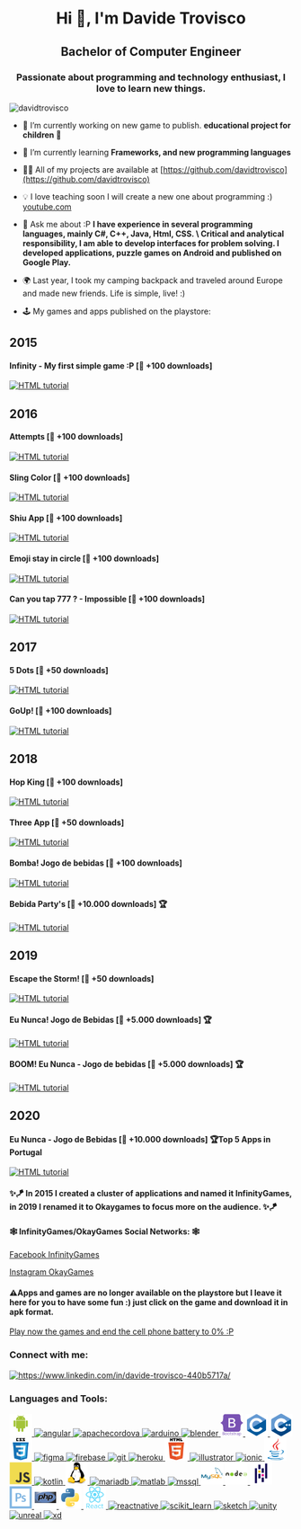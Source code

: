 # <h1 align="center">Hi 👋, I'm Davide Trovisco</h1>
<h2 align="center">Bachelor of Computer Engineer <h3 align="center">Passionate about programming and technology enthusiast, I love to learn new things.</h3></h2>

<p align="left"> <img src="https://komarev.com/ghpvc/?username=davidtrovisco&label=Profile%20views&color=0e75b6&style=flat" alt="davidtrovisco" /> </p>

- 🔭 I’m currently working on new game to publish. **educational project for children 🧒**

- 🌱 I’m currently learning **Frameworks, and new programming languages**

- 👨‍💻 All of my projects are available at [https://github.com/davidtrovisco](https://github.com/davidtrovisco)

- 💡 I love teaching soon I will create a new one about programming :) [youtube.com](youtube.com)

- 💬 Ask me about :P **I have experience in several programming languages, mainly C#, C++, Java, Html, CSS. \ Critical and analytical responsibility, I am able to develop interfaces for problem solving. I developed applications, puzzle games on Android and published on Google Play.**

- 🌍 Last year, I took my camping backpack and traveled around Europe and made new friends. Life is simple, live! :)

- 🕹️ My games and apps published on the playstore:
<h2> 2015 </h2>
<h4> Infinity - My first simple game :P [🎲 +100 downloads]</h4>
<a href="default.asp">
<img src="https://user-images.githubusercontent.com/16602530/188018245-bda42f20-6cbd-4f3a-b27e-82204469936a.png" alt="HTML tutorial" style="width:42px;height:42px;"></a>

<h2> 2016 </h2>
<h4> Attempts [🎲 +100 downloads]</h4>
<a href="default.asp">
<img src="https://lh3.googleusercontent.com/--8E-siV0Lq11A4Me0I3nA4UkSSo2KB0_ivUvRfUKZeU26kpxGgYX539s1kYJgfJ6Q=s75-rw" alt="HTML tutorial" style="width:42px;height:42px;"></a>

<h4> Sling Color [🎲 +100 downloads]</h4>
<a href="default.asp">
<img src="https://lh3.googleusercontent.com/dWJPzzG8GNlDnPaQeq4bKQcq6hUPRiKFVo0jL6Tw162L6nKvdgjE2b-Xj4NM38iN13E=s75-rw" alt="HTML tutorial" style="width:42px;height:42px;"></a>

<h4> Shiu App [🎲 +100 downloads]</h4>
<a href="default.asp">
<img src="https://lh3.googleusercontent.com/QcVVWUzBms2UnjRYjRQgEZAkp-1is6_o0OceI6Qp8je4Z-qpJ3yqM1eGiLPwIU4vS8n4=s75-rw" alt="HTML tutorial" style="width:42px;height:42px;"></a>

<h4> Emoji stay in circle [🎲 +100 downloads]</h4>
<a href="default.asp">
<img src="https://lh3.googleusercontent.com/XCzTW6zxVK8xhDTv3qn3zWqCB4i-oxRZYhfqzfHeEv1ymg2Ak2kLRfPSYKQ4xbwghrI=s75-rw" alt="HTML tutorial" style="width:42px;height:42px;"></a>

<h4> Can you tap 777 ? - Impossible [🎲 +100 downloads]</h4>
<a href="default.asp">
<img src="https://lh3.googleusercontent.com/QPB4i9TXXhpPs-yfX5YfWhUfZP6y9mKXj-HGrjGeAtMDl9xAh1jVCmrbvpvUHJ8zag=s75-rw" alt="HTML tutorial" style="width:42px;height:42px;"></a>

<h2> 2017 </h2>
<h4> 5 Dots [🎲 +50 downloads]</h4>
<a href="default.asp">
<img src="https://lh3.googleusercontent.com/4uPJeajOCeQqbBl7TUdMmvjwnFG--Ii2kZbImVjtCs79hB-4r2eoabpBHhRyVY8ZgskK=s75-rw" alt="HTML tutorial" style="width:42px;height:42px;"></a>

<h4> GoUp! [🎲 +100 downloads]</h4>
<a href="default.asp">
<img src="https://lh3.googleusercontent.com/uAsOqOwCpL6CuSmcVmYwVFhhhRIGw-eg_ta18oTn4_Bsv00q-SF9Lvx_F61pnB0U_A=s75-rw" alt="HTML tutorial" style="width:42px;height:42px;"></a>


<h2> 2018 </h2>
<h4> Hop King [🎲 +100 downloads]</h4>
<a href="default.asp">
<img src="https://lh3.googleusercontent.com/w1X27s_A1ai1V0q6wL4c0JzJt1cwqKueJnTU7u6pU3w4iYB3CcuWN7A1vJ4m3tqQcA=s75-rw" alt="HTML tutorial" style="width:42px;height:42px;"></a>

<h4> Three App [🎲 +50 downloads]</h4>
<a href="default.asp">
<img src="https://lh3.googleusercontent.com/cjj-zo7s0iGIhz0I2xpHqs3Vfm8M0dn7zdk-qQK6xSPFKgry8aHPzFNqldyAYTzAwQ=s75-rw" alt="HTML tutorial" style="width:42px;height:42px;"></a>

<h4> Bomba! Jogo de bebidas [🎲 +100 downloads]</h4>
<a href="default.asp">
<img src="https://lh3.googleusercontent.com/MfsXcPCYWD04JSHzlfvfws60CoFfgu-jfuDcKcvfx4mX8oppuGqVrezZyQ6fIe_YeLUJ=s75-rw" alt="HTML tutorial" style="width:42px;height:42px;"></a>

<h4> Bebida Party's [🎲 +10.000 downloads] 🏆</h4>
<a href="default.asp">
<img src="https://lh3.googleusercontent.com/H-b3Yvqai-_FGrP-Bnb4kA86pdXL82MqZqERsp7rrEZQUGNKo3YXaKwbwOqJnBZ6hTM=s75-rw" alt="HTML tutorial" style="width:42px;height:42px;"></a>

<h2> 2019 </h2>
<h4> Escape the Storm! [🎲 +50 downloads]</h4>
<a href="default.asp">
<img src="https://lh3.googleusercontent.com/E7A4CE3RERxYCB8XWRCfp_lijQRpUDRXQJUWFlGzy_oEX9bRSnDF-3io0Xovmjlpskxg=s75-rw" alt="HTML tutorial" style="width:42px;height:42px;"></a>

<h4> Eu Nunca! Jogo de Bebidas [🎲 +5.000 downloads] 🏆</h4>
<a href="default.asp">
<img src="https://lh3.googleusercontent.com/lmzFyFOl52Q6M-Rt8srAZuw38JYgg2L4_3h5mcM-RncJhqenlQUK0Nyq8GundNreA68=s75-rw" alt="HTML tutorial" style="width:42px;height:42px;"></a>

<h4> BOOM! Eu Nunca - Jogo de bebidas [🎲 +5.000 downloads] 🏆</h4>
<a href="default.asp">
<img src="https://lh3.googleusercontent.com/B9wCTpaLNtEANT35tLKmLoJ71q92V8OdUF76eDMHJTOYvdZbjto7SAR9F8h-X2m0u4Mk=s75-rw" alt="HTML tutorial" style="width:42px;height:42px;"></a>

<h2> 2020 </h2>
<h4> Eu Nunca - Jogo de Bebidas [🎲 +10.000 downloads] 🏆Top 5 Apps in Portugal</h4>
<a href="default.asp">
<img src="https://lh3.googleusercontent.com/3Hs1OfrKmkjtJnmSlb5qqOHkEu96Rytg_bMoCe-sFSHgBVO-V4vStN6IbKynplbOQw=s75-rw" alt="HTML tutorial" style="width:42px;height:42px;"></a>



<h4>✨🪁 In 2015 I created a cluster of applications and named it InfinityGames, in 2019 I renamed it to Okaygames to focus more on the audience. ✨🪁</h4>
<h4> 🕸️ InfinityGames/OkayGames Social Networks: 🕸️ </h4>
<p><a href="https://www.facebook.com/infinitypuzzlegame">Facebook InfinityGames</a></p>
<p><a href="https://www.instagram.com/okaygamesoficial/">Instagram OkayGames</a></p>
<h4> ⚠️Apps and games are no longer available on the playstore but I leave it here for you to have some fun :)
just click on the game and download it in apk format. </h4>
<p><a href="https://apkcombo.com/pt/developer/Infinity%20Games%20Inc./">Play now the games and end the cell phone battery to 0% :P</a></p>

<h3 align="left">Connect with me:</h3>
<p align="left">
<a href="https://www.linkedin.com/in/davide-trovisco-440b5717a/" target="blank"><img align="center" src="https://raw.githubusercontent.com/rahuldkjain/github-profile-readme-generator/master/src/images/icons/Social/linked-in-alt.svg" alt="https://www.linkedin.com/in/davide-trovisco-440b5717a/" height="30" width="40" /></a>
</p>


<h3 align="left">Languages and Tools:</h3>
<p align="left"> <a href="https://developer.android.com" target="_blank" rel="noreferrer"> <img src="https://raw.githubusercontent.com/devicons/devicon/master/icons/android/android-original-wordmark.svg" alt="android" width="40" height="40"/> </a> <a href="https://angular.io" target="_blank" rel="noreferrer"> <img src="https://angular.io/assets/images/logos/angular/angular.svg" alt="angular" width="40" height="40"/> </a> <a href="https://cordova.apache.org/" target="_blank" rel="noreferrer"> <img src="https://www.vectorlogo.zone/logos/apache_cordova/apache_cordova-icon.svg" alt="apachecordova" width="40" height="40"/> </a> <a href="https://www.arduino.cc/" target="_blank" rel="noreferrer"> <img src="https://cdn.worldvectorlogo.com/logos/arduino-1.svg" alt="arduino" width="40" height="40"/> </a> <a href="https://www.blender.org/" target="_blank" rel="noreferrer"> <img src="https://download.blender.org/branding/community/blender_community_badge_white.svg" alt="blender" width="40" height="40"/> </a> <a href="https://getbootstrap.com" target="_blank" rel="noreferrer"> <img src="https://raw.githubusercontent.com/devicons/devicon/master/icons/bootstrap/bootstrap-plain-wordmark.svg" alt="bootstrap" width="40" height="40"/> </a> <a href="https://www.cprogramming.com/" target="_blank" rel="noreferrer"> <img src="https://raw.githubusercontent.com/devicons/devicon/master/icons/c/c-original.svg" alt="c" width="40" height="40"/> </a> <a href="https://www.w3schools.com/cpp/" target="_blank" rel="noreferrer"> <img src="https://raw.githubusercontent.com/devicons/devicon/master/icons/cplusplus/cplusplus-original.svg" alt="cplusplus" width="40" height="40"/> </a> <a href="https://www.w3schools.com/css/" target="_blank" rel="noreferrer"> <img src="https://raw.githubusercontent.com/devicons/devicon/master/icons/css3/css3-original-wordmark.svg" alt="css3" width="40" height="40"/> </a> <a href="https://www.figma.com/" target="_blank" rel="noreferrer"> <img src="https://www.vectorlogo.zone/logos/figma/figma-icon.svg" alt="figma" width="40" height="40"/> </a> <a href="https://firebase.google.com/" target="_blank" rel="noreferrer"> <img src="https://www.vectorlogo.zone/logos/firebase/firebase-icon.svg" alt="firebase" width="40" height="40"/> </a> <a href="https://git-scm.com/" target="_blank" rel="noreferrer"> <img src="https://www.vectorlogo.zone/logos/git-scm/git-scm-icon.svg" alt="git" width="40" height="40"/> </a> <a href="https://heroku.com" target="_blank" rel="noreferrer"> <img src="https://www.vectorlogo.zone/logos/heroku/heroku-icon.svg" alt="heroku" width="40" height="40"/> </a> <a href="https://www.w3.org/html/" target="_blank" rel="noreferrer"> <img src="https://raw.githubusercontent.com/devicons/devicon/master/icons/html5/html5-original-wordmark.svg" alt="html5" width="40" height="40"/> </a> <a href="https://www.adobe.com/in/products/illustrator.html" target="_blank" rel="noreferrer"> <img src="https://www.vectorlogo.zone/logos/adobe_illustrator/adobe_illustrator-icon.svg" alt="illustrator" width="40" height="40"/> </a> <a href="https://ionicframework.com" target="_blank" rel="noreferrer"> <img src="https://upload.wikimedia.org/wikipedia/commons/d/d1/Ionic_Logo.svg" alt="ionic" width="40" height="40"/> </a> <a href="https://www.java.com" target="_blank" rel="noreferrer"> <img src="https://raw.githubusercontent.com/devicons/devicon/master/icons/java/java-original.svg" alt="java" width="40" height="40"/> </a> <a href="https://developer.mozilla.org/en-US/docs/Web/JavaScript" target="_blank" rel="noreferrer"> <img src="https://raw.githubusercontent.com/devicons/devicon/master/icons/javascript/javascript-original.svg" alt="javascript" width="40" height="40"/> </a> <a href="https://kotlinlang.org" target="_blank" rel="noreferrer"> <img src="https://www.vectorlogo.zone/logos/kotlinlang/kotlinlang-icon.svg" alt="kotlin" width="40" height="40"/> </a> <a href="https://www.linux.org/" target="_blank" rel="noreferrer"> <img src="https://raw.githubusercontent.com/devicons/devicon/master/icons/linux/linux-original.svg" alt="linux" width="40" height="40"/> </a> <a href="https://mariadb.org/" target="_blank" rel="noreferrer"> <img src="https://www.vectorlogo.zone/logos/mariadb/mariadb-icon.svg" alt="mariadb" width="40" height="40"/> </a> <a href="https://www.mathworks.com/" target="_blank" rel="noreferrer"> <img src="https://upload.wikimedia.org/wikipedia/commons/2/21/Matlab_Logo.png" alt="matlab" width="40" height="40"/> </a> <a href="https://www.microsoft.com/en-us/sql-server" target="_blank" rel="noreferrer"> <img src="https://www.svgrepo.com/show/303229/microsoft-sql-server-logo.svg" alt="mssql" width="40" height="40"/> </a> <a href="https://www.mysql.com/" target="_blank" rel="noreferrer"> <img src="https://raw.githubusercontent.com/devicons/devicon/master/icons/mysql/mysql-original-wordmark.svg" alt="mysql" width="40" height="40"/> </a> <a href="https://nodejs.org" target="_blank" rel="noreferrer"> <img src="https://raw.githubusercontent.com/devicons/devicon/master/icons/nodejs/nodejs-original-wordmark.svg" alt="nodejs" width="40" height="40"/> </a> <a href="https://pandas.pydata.org/" target="_blank" rel="noreferrer"> <img src="https://raw.githubusercontent.com/devicons/devicon/2ae2a900d2f041da66e950e4d48052658d850630/icons/pandas/pandas-original.svg" alt="pandas" width="40" height="40"/> </a> <a href="https://www.photoshop.com/en" target="_blank" rel="noreferrer"> <img src="https://raw.githubusercontent.com/devicons/devicon/master/icons/photoshop/photoshop-line.svg" alt="photoshop" width="40" height="40"/> </a> <a href="https://www.php.net" target="_blank" rel="noreferrer"> <img src="https://raw.githubusercontent.com/devicons/devicon/master/icons/php/php-original.svg" alt="php" width="40" height="40"/> </a> <a href="https://www.python.org" target="_blank" rel="noreferrer"> <img src="https://raw.githubusercontent.com/devicons/devicon/master/icons/python/python-original.svg" alt="python" width="40" height="40"/> </a> <a href="https://reactjs.org/" target="_blank" rel="noreferrer"> <img src="https://raw.githubusercontent.com/devicons/devicon/master/icons/react/react-original-wordmark.svg" alt="react" width="40" height="40"/> </a> <a href="https://reactnative.dev/" target="_blank" rel="noreferrer"> <img src="https://reactnative.dev/img/header_logo.svg" alt="reactnative" width="40" height="40"/> </a> <a href="https://scikit-learn.org/" target="_blank" rel="noreferrer"> <img src="https://upload.wikimedia.org/wikipedia/commons/0/05/Scikit_learn_logo_small.svg" alt="scikit_learn" width="40" height="40"/> </a> <a href="https://www.sketch.com/" target="_blank" rel="noreferrer"> <img src="https://www.vectorlogo.zone/logos/sketchapp/sketchapp-icon.svg" alt="sketch" width="40" height="40"/> </a> <a href="https://unity.com/" target="_blank" rel="noreferrer"> <img src="https://www.vectorlogo.zone/logos/unity3d/unity3d-icon.svg" alt="unity" width="40" height="40"/> </a> <a href="https://unrealengine.com/" target="_blank" rel="noreferrer"> <img src="https://raw.githubusercontent.com/kenangundogan/fontisto/036b7eca71aab1bef8e6a0518f7329f13ed62f6b/icons/svg/brand/unreal-engine.svg" alt="unreal" width="40" height="40"/> </a> <a href="https://www.adobe.com/products/xd.html" target="_blank" rel="noreferrer"> <img src="https://cdn.worldvectorlogo.com/logos/adobe-xd.svg" alt="xd" width="40" height="40"/> </a> </p>
